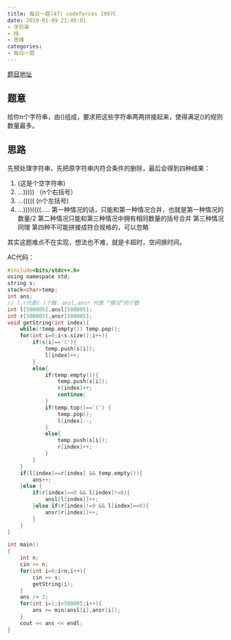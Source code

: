 ```yaml
---
title: 每日一题(47) codeforces 1097C
date: 2019-01-09 21:49:01
- 字符串
- 栈
- 思维
categories:
- 每日一题
---
```

[题目地址](https://codeforces.com/contest/1097/problem/C)
## 题意
给你n个字符串，由()组成，要求把这些字符串两两拼接起来，使得满足()的规则数量最多。

## 思路
先预处理字符串，先把原字符串内符合条件的删除，最后会得到四种结果：
1.  (这是个空字符串)
2. ...))))) （n个右括号）
3. ...(((((  (n个左括号)
4. ...))))((((.....
第一种情况的话，只能和第一种情况合并，也就是第一种情况的数量/2
第二种情况只能和第三种情况中拥有相同数量的括号合并
第三种情况同理
第四种不可能拼接成符合规格的，可以忽略

其实这题难点不在实现，想法也不难，就是卡超时，空间换时间。

AC代码：
```C
#include<bits/stdc++.h>
using namespace std;
string s;
stack<char>temp;
int ans;
// l,r代表( )个数，ansl,ansr 代表 “情况”的个数 
int l[500005],ansl[500005];
int r[500005],ansr[500005];
void getString(int index){
	while(!temp.empty()) temp.pop();
	for(int i=0;i<s.size();i++){ 
		if(s[i]=='('){
			temp.push(s[i]);
			l[index]++;
		}
		else{
			if(temp.empty()){
				temp.push(s[i]);
				r[index]++;
				continue;
			}
			if(temp.top()=='(') {
				temp.pop();
				l[index]--;		
			}
			else{
				temp.push(s[i]);
				r[index]++;	
			}
		}
	} 
	if(l[index]==r[index] && temp.empty()){
		ans++;
	}else {
		if(r[index]==0 && l[index]!=0){
			ansl[l[index]]++;
		}else if(r[index]!=0 && l[index]==0){
			ansr[r[index]]++;
		}
	} 	
}

int main()
{
	int n;
	cin >> n;
	for(int i=0;i<n;i++){
		cin >> s;
		getString(i);
	}
	ans /= 2;
	for(int i=1;i<500005;i++){
		ans += min(ansl[i],ansr[i]);
	}
	cout << ans << endl;
} 
```


